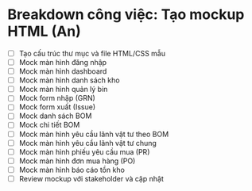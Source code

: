 # Breakdown công việc: Tạo mockup HTML (An)

- [ ] Tạo cấu trúc thư mục và file HTML/CSS mẫu
- [ ] Mock màn hình đăng nhập
- [ ] Mock màn hình dashboard
- [ ] Mock màn hình danh sách kho
- [ ] Mock màn hình quản lý bin
- [ ] Mock form nhập (GRN)
- [ ] Mock form xuất (Issue)
- [ ] Mock danh sách BOM
- [ ] Mock chi tiết BOM
- [ ] Mock màn hình yêu cầu lãnh vật tư theo BOM
- [ ] Mock màn hình yêu cầu lãnh vật tư chung
- [ ] Mock màn hình phiếu yêu cầu mua (PR)
- [ ] Mock màn hình đơn mua hàng (PO)
- [ ] Mock màn hình báo cáo tồn kho
- [ ] Review mockup với stakeholder và cập nhật
